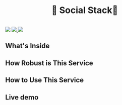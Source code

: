 <h1 align="center">🎉 Social Stack🎉</h1>

<br/>
<img src="https://img.shields.io/github/license/daniyalibrahim/socialstack" />
<a href="https://github.com/daniyalibrahim/socialstack/issues">
<img src="https://img.shields.io/github/issues/daniyalibrahim/socialstack" />
</a>
<img src="https://img.shields.io/github/languages/count/daniyalibrahim/socialstack?style=flat-square"/>


## What's Inside


## How Robust is This Service


## How to Use This Service


## Live demo


